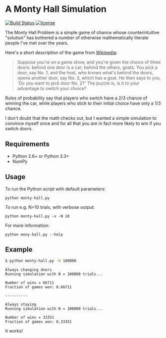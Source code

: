 # A Monty Hall Simulation

[![Build Status](https://travis-ci.org/joeycarter/monty-hall-sim.svg?branch=master)](https://travis-ci.org/joeycarter/monty-hall-sim)
[![license](https://img.shields.io/github/license/mashape/apistatus.svg)](https://github.com/joeycarter/monty-hall-sim/blob/master/LICENSE)

The Monty Hall Problem is a simple game of chance whose counterintuitive "solution" has bothered a number of otherwise mathematically literate people I've met over the years.

Here's a short description of the game from [Wikipedia](https://en.wikipedia.org/wiki/Monty_Hall_problem):

> Suppose you're on a game show, and you're given the choice of three doors: behind one door is a car; behind the others, goats. You pick a door, say No. 1, and the host, who knows what's behind the doors, opens another door, say No. 3, which has a goat. He then says to you, 'Do you want to pick door No. 2?' The puzzle is, is it to your advantage to switch your choice?

Rules of probability say that players who switch have a 2/3 chance of winning the car, while players who stick to their initial choice have only a 1/3 chance.

I don't doubt that the math checks out, but I wanted a simple simulation to convince myself once and for all that you *are* in fact more likely to win if you switch doors.

## Requirements

* Python 2.6+ or Python 3.3+
* NumPy

## Usage

To run the Python script with default parameters:

    python monty-hall.py

To run e.g. N=10 trials, with verbose output:

    python monty-hall.py -v -N 10

For more information:

    python mony-hall.py --help

## Example

```bash
$ python monty-hall.py -N 100000
```

```
Always changing doors
Running simulation with N = 100000 trials...

Number of wins = 66711
Fraction of games won: 0.66711

----------

Always staying
Running simulation with N = 100000 trials...

Number of wins = 33351
Fraction of games won: 0.33351
```

It works!